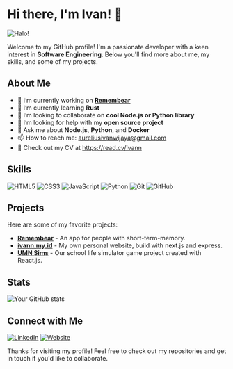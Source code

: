 <!-- Cool Banner -->
<!-- Profile Information -->
# Hi there, I'm Ivan! 👋

![Halo!](https://github.githubassets.com/assets/mona-loading-dark-7701a7b97370.gif)

Welcome to my GitHub profile! I'm a passionate developer with a keen interest in **Software Engineering**. Below you'll find more about me, my skills, and some of my projects.
## About Me

- 🔭 I’m currently working on [**Remembear**](https://github.com/AureliusIvan/remembear)
- 🌱 I’m currently learning **Rust**
- 👯 I’m looking to collaborate on **cool Node.js or Python library**
- 🤔 I’m looking for help with my **open source project**
- 💬 Ask me about **Node.js**, **Python**, and **Docker**
- 📫 How to reach me: aureliusivanwijaya@gmail.com
- 📑 Check out my CV at https://read.cv/ivann

## Skills

![HTML5](https://img.shields.io/badge/-HTML5-E34F26?style=flat-square&logo=html5&logoColor=white)
![CSS3](https://img.shields.io/badge/-CSS3-1572B6?style=flat-square&logo=css3)
![JavaScript](https://img.shields.io/badge/-JavaScript-F7DF1E?style=flat-square&logo=javascript&logoColor=black)
![Python](https://img.shields.io/badge/-Python-3776AB?style=flat-square&logo=python&logoColor=white)
![Git](https://img.shields.io/badge/-Git-F05032?style=flat-square&logo=git&logoColor=white)
![GitHub](https://img.shields.io/badge/-GitHub-181717?style=flat-square&logo=github)

## Projects

Here are some of my favorite projects:
- [**Remembear**](https://github.com/AureliusIvan/remembear) - An app for people with short-term-memory.
- [**ivann.my.id**](https://github.com/AureliusIvan/ivann.my.id) - My own personal website, build with next.js and express.
- [**UMN Sims**](https://github.com/AureliusIvan/UMN-Sims-the-Game/) - Our school life simulator game project created with React.js.

## Stats

![Your GitHub stats](https://github-readme-stats.vercel.app/api?username=AureliusIvan&show_icons=true&theme=radical)

## Connect with Me

[![LinkedIn](https://img.shields.io/badge/-LinkedIn-0077B5?style=flat-square&logo=linkedin&logoColor=white)](https://www.linkedin.com/in/aurelius-ivan-wijaya)
[![Website](https://img.shields.io/badge/-Website-000000?style=flat-square&logo=google-chrome&logoColor=white)](http://ivann.my.id/)

Thanks for visiting my profile! Feel free to check out my repositories and get in touch if you'd like to collaborate.
